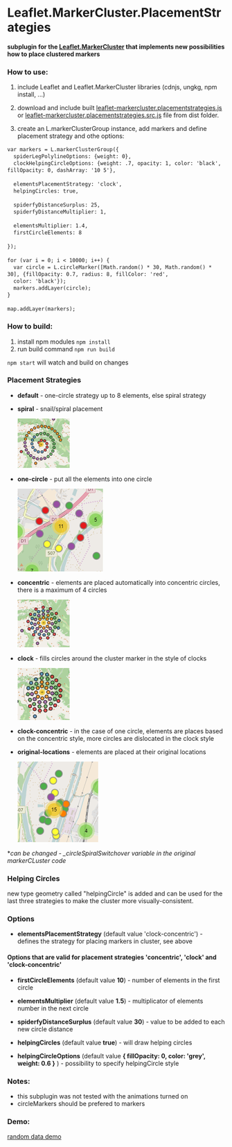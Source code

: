 # Leaflet.MarkerCluster.PlacementStrategies
**subplugin for the [Leaflet.MarkerCluster](https://github.com/Leaflet/Leaflet.markercluster) that implements new possibilities how to place clustered markers**

### How to use:
1. include Leaflet and Leaflet.MarkerCluster libraries (cdnjs, ungkg, npm install, ...)

2. download and include built [leaflet-markercluster.placementstrategies.js](https://github.com/adammertel/Leaflet.MarkerCluster.PlacementStrategies/blob/master/dist/leaflet-markercluster.placementstrategies.js) or [leaflet-markercluster.placementstrategies.src.js](https://github.com/adammertel/Leaflet.MarkerCluster.PlacementStrategies/blob/master/dist/leaflet-markercluster.placementstrategies.src.js) file from dist folder.

3. create an L.markerClusterGroup instance, add markers and define placement strategy and othe options:

```
var markers = L.markerClusterGroup({
  spiderLegPolylineOptions: {weight: 0},
  clockHelpingCircleOptions: {weight: .7, opacity: 1, color: 'black', fillOpacity: 0, dashArray: '10 5'},

  elementsPlacementStrategy: 'clock',
  helpingCircles: true,

  spiderfyDistanceSurplus: 25,
  spiderfyDistanceMultiplier: 1,

  elementsMultiplier: 1.4,
  firstCircleElements: 8

});

for (var i = 0; i < 10000; i++) {
  var circle = L.circleMarker([Math.random() * 30, Math.random() * 30], {fillOpacity: 0.7, radius: 8, fillColor: 'red',
  color: 'black'});
  markers.addLayer(circle);
}

map.addLayer(markers);
```


### How to build:
1. install npm modules `npm install`
2. run build command `npm run build`

`npm start` will watch and build on changes


### Placement Strategies
* **default** - one-circle strategy up to 8 elements, else spiral strategy
* **spiral** - snail/spiral placement

    ![image](https://raw.githubusercontent.com/adammertel/Leaflet.MarkerCluster.PlacementStrategies/master/assets/img_strategy_spiral.png)

* **one-circle** - put all the elements into one circle

    ![image](https://raw.githubusercontent.com/adammertel/Leaflet.MarkerCluster.PlacementStrategies/master/assets/img_strategy_onecircle.png)

* **concentric** - elements are placed automatically into concentric circles, there is a maximum of 4 circles

    ![image](https://raw.githubusercontent.com/adammertel/Leaflet.MarkerCluster.PlacementStrategies/master/assets/img_strategy_concentric.png)

* **clock** - fills circles around the cluster marker in the style of clocks

    ![image](https://raw.githubusercontent.com/adammertel/Leaflet.MarkerCluster.PlacementStrategies/master/assets/img_strategy_clock.png)

* **clock-concentric** - in the case of one circle, elements are places based on the concentric style, more circles are dislocated in the clock style

* **original-locations** - elements are placed at their original locations

    ![image](https://raw.githubusercontent.com/adammertel/Leaflet.MarkerCluster.PlacementStrategies/master/assets/img_strategy_original.png)

**can be changed - _circleSpiralSwitchover variable in the original markerCLuster code*  


### Helping Circles
new type geometry called "helpingCircle" is added and can be used for the last three strategies to make the cluster more visually-consistent.


### Options
 * **elementsPlacementStrategy** (default value 'clock-concentric') - defines the strategy for placing markers in cluster, see above



#### Options that are valid for placement strategies 'concentric', 'clock' and 'clock-concentric'

 * **firstCircleElements** (default value **10**) - number of elements in the first circle

 * **elementsMultiplier** (default value **1.5**) - multiplicator of elements number in the next circle

 * **spiderfyDistanceSurplus** (default value **30**) - value to be added to each new circle distance

 * **helpingCircles** (default value **true**) - will draw helping circles

 * **helpingCircleOptions** (default value **{ fillOpacity: 0, color: 'grey', weight: 0.6 }** ) - possibility to specify helpingCircle style


### Notes:
 - this subplugin was not tested with the animations turned on
 - circleMarkers should be prefered to markers


### Demo:
[random data demo](https://adammertel.github.io/Leaflet.MarkerCluster.PlacementStrategies/demo/demo1.html)
